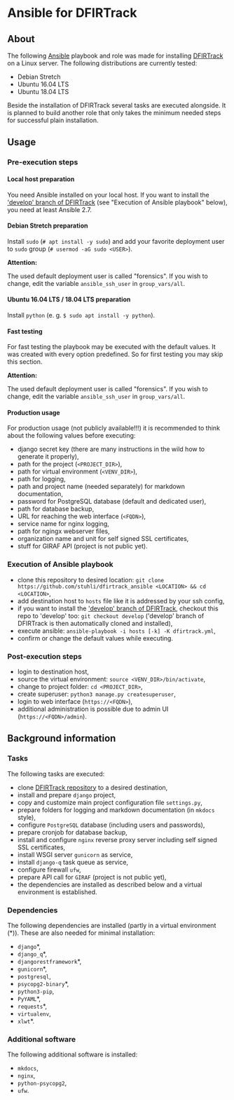 # Ansible for DFIRTrack

## About

The following [Ansible](https://docs.ansible.com/ansible/latest/index.html) playbook and role was made for installing [DFIRTrack](https://github.com/stuhli/dfirtrack) on a Linux server. The following distributions are currently tested:

* Debian Stretch
* Ubuntu 16.04 LTS
* Ubuntu 18.04 LTS

Beside the installation of DFIRTrack several tasks are executed alongside. It is planned to build another role that only takes the minimum needed steps for successful plain installation.

## Usage

### Pre-execution steps

#### Local host preparation

You need Ansible installed on your local host. If you want to install the ['develop' branch of DFIRTrack](https://github.com/stuhli/dfirtrack/tree/develop) (see "Execution of Ansible playbook" below), you need at least Ansible 2.7.

#### Debian Stretch preparation

Install `sudo` (`# apt install -y sudo`) and add your favorite deployment user to `sudo` group (`# usermod -aG sudo <USER>`).

**Attention:**

The used default deployment user is called "forensics". If you wish to change, edit the variable `ansible_ssh_user` in `group_vars/all`.

#### Ubuntu 16.04 LTS / 18.04 LTS preparation

Install `python` (e. g. `$ sudo apt install -y python`).

#### Fast testing

For fast testing the playbook may be executed with the default values. It was created with every option predefined. So for first testing you may skip this section.

**Attention:**

The used default deployment user is called "forensics". If you wish to change, edit the variable `ansible_ssh_user` in `group_vars/all`.

#### Production usage

For production usage (not publicly available!!!) it is recommended to think about the following values before executing:

* django secret key (there are many instructions in the wild how to generate it properly),
* path for the project (`<PROJECT_DIR>`),
* path for virtual environment (`<VENV_DIR>`),
* path for logging,
* path and project name (needed separately) for markdown documentation,
* password for PostgreSQL database (default and dedicated user),
* path for database backup,
* URL for reaching the web interface (`<FQDN>`),
* service name for nginx logging,
* path for ngingx webserver files,
* organization name and unit for self signed SSL certificates,
* stuff for GIRAF API (project is not public yet).

### Execution of Ansible playbook

* clone this repository to desired location: `git clone https://github.com/stuhli/dfirtrack_ansible <LOCATION> && cd <LOCATION>`,
* add destination host to `hosts` file like it is addressed by your ssh config,
* if you want to install the ['develop' branch of DFIRTrack](https://github.com/stuhli/dfirtrack/tree/develop), checkout this repo to 'develop' too: `git checkout develop` ('develop' branch of DFIRTrack is then automatically cloned and installed),
* execute ansible: `ansible-playbook -i hosts [-k] -K dfirtrack.yml`,
* confirm or change the default values while executing.

### Post-execution steps

* login to destination host,
* source the virtual environment: `source <VENV_DIR>/bin/activate`,
* change to project folder: `cd <PROJECT_DIR>`,
* create superuser: `python3 manage.py createsuperuser`,
* login to web interface (`https://<FQDN>`),
* additional administration is possible due to admin UI (`https://<FQDN>/admin`).

## Background information

### Tasks

The following tasks are executed:

* clone [DFIRTrack repository](https://github.com/stuhli/dfirtrack) to a desired destination,
* install and prepare `django` project,
* copy and customize main project configuration file `settings.py`,
* prepare folders for logging and markdown documentation (in `mkdocs` style),
* configure `PostgreSQL` database (including users and passwords),
* prepare cronjob for database backup,
* install and configure `nginx` reverse proxy server including self signed SSL certificates,
* install WSGI server `gunicorn` as service,
* install `django-q` task queue as service,
* configure firewall `ufw`,
* prepare API call for `GIRAF` (project is not public yet),
* the dependencies are installed as described below and a virtual environment is established.

### Dependencies

The following dependencies are installed (partly in a virtual environment (\*)). These are also needed for minimal installation:

* `django`\*,
* `django_q`\*,
* `djangorestframework`\*,
* `gunicorn`\*,
* `postgresql`,
* `psycopg2-binary`\*,
* `python3-pip`,
* `PyYAML`\*,
* `requests`\*,
* `virtualenv`,
* `xlwt`\*.

### Additional software

The following additional software is installed:

* `mkdocs`,
* `nginx`,
* `python-psycopg2`,
* `ufw`.
